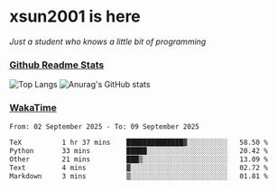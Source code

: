 # xsun2001 is here

*Just a student who knows a little bit of programming*

### [Github Readme Stats](https://github.com/anuraghazra/github-readme-stats)

![Top Langs](https://github-readme-stats.vercel.app/api/top-langs/?username=xsun2001&layout=compact&theme=radical) ![Anurag's GitHub stats](https://github-readme-stats.vercel.app/api?username=xsun2001&show_icons=true&theme=radical)

### [WakaTime](https://wakatime.com)

<!--START_SECTION:waka-->

```txt
From: 02 September 2025 - To: 09 September 2025

TeX          1 hr 37 mins    ██████████████▓░░░░░░░░░░   58.50 %
Python       33 mins         █████░░░░░░░░░░░░░░░░░░░░   20.42 %
Other        21 mins         ███▒░░░░░░░░░░░░░░░░░░░░░   13.09 %
Text         4 mins          ▓░░░░░░░░░░░░░░░░░░░░░░░░   02.72 %
Markdown     3 mins          ▒░░░░░░░░░░░░░░░░░░░░░░░░   01.81 %
```

<!--END_SECTION:waka-->
